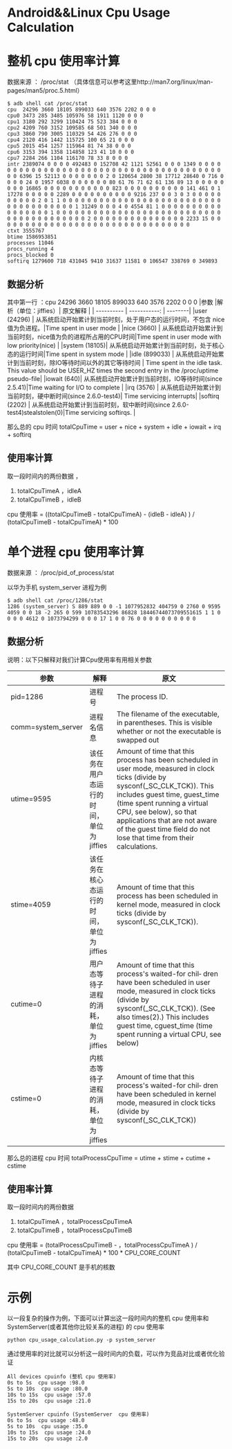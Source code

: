 # Android&&Linux  Cpu Usage Calculation

# 整机 cpu 使用率计算

数据来源 ： /proc/stat （具体信息可以参考这里http://man7.org/linux/man-pages/man5/proc.5.html）

```
$ adb shell cat /proc/stat                                                               
cpu  24296 3660 18105 899033 640 3576 2202 0 0 0
cpu0 3473 285 3485 105976 58 1911 1120 0 0 0
cpu1 3180 292 3299 110424 75 523 384 0 0 0
cpu2 4209 760 3152 109585 68 501 340 0 0 0
cpu3 3860 790 3005 110329 54 426 276 0 0 0
cpu4 2120 416 1442 115725 100 65 21 0 0 0
cpu5 2015 454 1257 115964 81 74 38 0 0 0
cpu6 3153 394 1358 114858 123 41 10 0 0 0
cpu7 2284 266 1104 116170 78 33 8 0 0 0
intr 2389074 0 0 0 0 492483 0 152708 42 1121 52561 0 0 0 1349 0 0 0 0 0 0 0 0 0 0 0 0 0 0 0 0 0 0 0 0 0 0 0 0 0 0 0 0 0 0 0 0 0 0 0 0 0 0 0 0 0 6396 15 52113 0 0 0 0 0 0 0 2 0 120654 2800 38 17712 28640 0 716 0 0 0 0 24 0 1957 6038 0 0 0 0 0 0 80 61 76 71 62 61 136 89 13 0 0 0 0 0 0 0 0 16865 0 0 0 0 0 0 0 0 0 0 0 823 0 0 0 0 0 0 0 0 0 0 141 461 0 1 17278 0 0 0 0 0 2289 0 0 0 0 0 0 0 0 0 0 9216 237 0 0 3 0 3 0 0 0 0 0 0 0 0 0 0 2 0 1 1 0 0 0 0 0 0 0 0 0 0 0 0 0 0 0 0 0 0 0 0 0 0 0 0 0 0 0 0 0 0 0 0 0 0 0 0 0 1 31249 0 0 0 4 0 4554 81 1 0 0 0 0 0 0 0 0 0 0 0 0 0 0 0 0 0 1 0 0 0 0 0 0 0 0 0 0 0 0 0 0 0 0 0 0 0 0 0 0 0 0 0 0 0 0 0 0 0 0 0 0 0 0 0 0 0 0 2 0 0 0 0 0 0 0 0 0 0 0 0 0 0 0 2233 15 0 0 0 0 0 0 0 0 0 0 0 0 0 0 0 0 0 0 0 0 0 0 0 0 0 0 0 0 0 0 0 0
ctxt 3555767
btime 1586953851
processes 11046
procs_running 4
procs_blocked 0
softirq 1279600 718 431045 9410 31637 11581 0 106547 338769 0 349893
```

## 数据分析

其中第一行 ：cpu  24296 3660 18105 899033 640 3576 2202 0 0 0
|参数  |解析（单位：jiffies）|  原文解释 |
| ----------   | -----------: | --------|
|user (24296) |    从系统启动开始累计到当前时刻，处于用户态的运行时间，不包含 nice值为负进程。|Time spent in user mode |
|nice (3660)   |   从系统启动开始累计到当前时刻，nice值为负的进程所占用的CPU时间|Time spent in user mode with low priority(nice) |
|system (18105)|  从系统启动开始累计到当前时刻，处于核心态的运行时间|Time spent in system mode |
|idle (899033) |  从系统启动开始累计到当前时刻，除IO等待时间以外的其它等待时间 | Time spent in the idle task.  This value should be USER_HZ times the second entry in the /proc/uptime pseudo-file|
|iowait (640)| 从系统启动开始累计到当前时刻，IO等待时间(since 2.5.41)|Time waiting for I/O to complete |
|irq (3576)     | 从系统启动开始累计到当前时刻，硬中断时间(since 2.6.0-test4)| Time servicing interrupts|
|softirq (2202)   |   从系统启动开始累计到当前时刻，软中断时间(since 2.6.0-test4)stealstolen(0)|Time servicing softirqs. |

那么总的 cpu 时间 totalCpuTime = user + nice + system + idle + iowait + irq + softirq 

## 使用率计算

取一段时间内的两份数据 ，

1. totalCpuTimeA ，idleA
2. totalCpuTimeB ，idleB


cpu 使用率 = ((totalCpuTimeB - totalCpuTimeA) - (idleB - idleA) ) / (totalCpuTimeB - totalCpuTimeA) * 100

# 单个进程 cpu 使用率计算

数据来源 ： /proc/pid_of_process/stat

以华为手机 system_server 进程为例

```
$ adb shell cat /proc/1286/stat                                                         
1286 (system_server) S 889 889 0 0 -1 1077952832 404759 0 2760 0 9595 4059 0 0 18 -2 265 0 599 10783543296 86828 18446744073709551615 1 1 0 0 0 0 4612 0 1073794299 0 0 0 17 1 0 0 76 0 0 0 0 0 0 0 0 0 0
```

## 数据分析

说明：以下只解释对我们计算Cpu使用率有用相关参数

|参数|解释|原文|
|------|------  | ----|
|pid=1286|             进程号|The process ID.|
|comm=system_server| 进程名信息|The filename of the executable, in parentheses. This is visible whether or not the executable is swapped out|
|utime=9595 |          该任务在用户态运行的时间，单位为jiffies|Amount of time that this process has been scheduled in user mode, measured in clock ticks (divide by sysconf(_SC_CLK_TCK)).  This includes guest time, guest_time (time spent running a virtual CPU, see below), so that applications that are not aware of the guest time field do not lose that time from their calculations.|
|stime=4059    |       该任务在核心态运行的时间，单位为jiffies|Amount of time that this process has been scheduled in kernel mode, measured in clock ticks (divide by sysconf(_SC_CLK_TCK)).|
|cutime=0       |      用户态等待子进程的消耗，单位为jiffies|Amount of time that this process's waited-for chil‐ dren have been scheduled in user mode, measured in clock ticks (divide by sysconf(_SC_CLK_TCK)).  (See also times(2).)  This includes guest time, cguest_time (time spent running a virtual CPU, see  below)|
|cstime=0   |          内核态等待子进程的消耗，单位为jiffies|Amount of time that this process's waited-for chil‐ dren have been scheduled in kernel mode, measured in clock ticks (divide by sysconf(_SC_CLK_TCK))|

那么总的进程 cpu 时间 totalProcessCpuTime = utime + stime + cutime + cstime


## 使用率计算

取一段时间内的两份数据

1. totalCpuTimeA ，totalProcessCpuTimeA
2. totalCpuTimeB ，totalProcessCpuTimeB


cpu 使用率 = (totalProcessCpuTimeB - ，totalProcessCpuTimeA ) / (totalCpuTimeB - totalCpuTimeA) * 100 * CPU_CORE_COUNT

其中 CPU_CORE_COUNT 是手机的核数

# 示例


以一段复杂的操作为例，下面可以计算出这一段时间内的整机 cpu 使用率和 SystemServer(或者其他你比较关系的进程) 的 cpu 使用率


```
python cpu_usage_calculation.py -p system_server
```


通过使用率的对比就可以分析这一段时间内的负载，可以作为竞品对比或者优化验证

```
All devices cpuinfo (整机 cpu 使用率)
0s to 5s  cpu usage :98.0
5s to 10s  cpu usage :80.0
10s to 15s  cpu usage :57.0
15s to 20s  cpu usage :21.0

SystemServer cpuinfo (SystemServer  cpu 使用率)
0s to 5s  cpu usage :48.0
5s to 10s  cpu usage :35.0
10s to 15s  cpu usage :24.0
15s to 20s  cpu usage :2.0
```